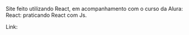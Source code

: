 Site feito utilizando React, em acompanhamento com o curso da Alura: React: praticando React com Js.

Link: 
